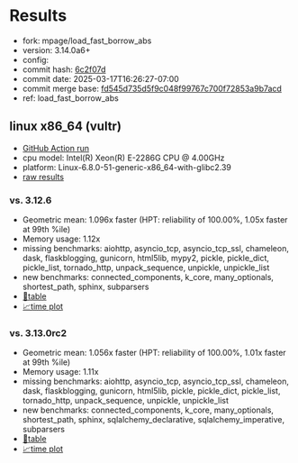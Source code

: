 # Results

- fork: mpage/load_fast_borrow_abs
- version: 3.14.0a6+
- config: 
- commit hash: [6c2f07d](https://github.com/mpage/cpython/commit/6c2f07d)
- commit date: 2025-03-17T16:26:27-07:00
- commit merge base: [fd545d735d5f9c048f99767c700f72853a9b7acd](https://github.com/python/cpython/commit/fd545d735d5f9c048f99767c700f72853a9b7acd)
- ref: load_fast_borrow_abs

## linux x86_64 (vultr)

- [GitHub Action run](https://github.com/facebookexperimental/free-threading-benchmarking/actions/runs/13912466045)
- cpu model: Intel(R) Xeon(R) E-2286G CPU @ 4.00GHz
- platform: Linux-6.8.0-51-generic-x86_64-with-glibc2.39
- [raw results](bm-20250317-vultr-x86_64-mpage-load_fast_borrow_abs-3.14.0a6%2B-6c2f07d.json)

### vs. 3.12.6

- Geometric mean: 1.096x faster (HPT: reliability of 100.00%, 1.05x faster at 99th %ile)
- Memory usage: 1.12x
- missing benchmarks: aiohttp, asyncio_tcp, asyncio_tcp_ssl, chameleon, dask, flaskblogging, gunicorn, html5lib, mypy2, pickle, pickle_dict, pickle_list, tornado_http, unpack_sequence, unpickle, unpickle_list
- new benchmarks: connected_components, k_core, many_optionals, shortest_path, sphinx, subparsers
- [📄table](bm-20250317-vultr-x86_64-mpage-load_fast_borrow_abs-3.14.0a6%2B-6c2f07d-vs-3.12.6.md)
- [📈time plot](bm-20250317-vultr-x86_64-mpage-load_fast_borrow_abs-3.14.0a6%2B-6c2f07d-vs-3.12.6.svg)

### vs. 3.13.0rc2

- Geometric mean: 1.056x faster (HPT: reliability of 100.00%, 1.01x faster at 99th %ile)
- Memory usage: 1.11x
- missing benchmarks: aiohttp, asyncio_tcp, asyncio_tcp_ssl, chameleon, dask, flaskblogging, gunicorn, html5lib, pickle, pickle_dict, pickle_list, tornado_http, unpack_sequence, unpickle, unpickle_list
- new benchmarks: connected_components, k_core, many_optionals, shortest_path, sphinx, sqlalchemy_declarative, sqlalchemy_imperative, subparsers
- [📄table](bm-20250317-vultr-x86_64-mpage-load_fast_borrow_abs-3.14.0a6%2B-6c2f07d-vs-3.13.0rc2.md)
- [📈time plot](bm-20250317-vultr-x86_64-mpage-load_fast_borrow_abs-3.14.0a6%2B-6c2f07d-vs-3.13.0rc2.svg)

